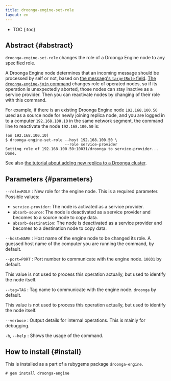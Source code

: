 ```yaml
---
title: droonga-engine-set-role
layout: en
---
```


* TOC
{:toc}

## Abstract {#abstract}

`droonga-engine-set-role` changes the role of a Droonga Engine node to any specified role.

A Droonga Engine node determines that an incoming message should be processed by self or not, based on [the messaeg's `targetRole` field](../../message/#request-targetRole).
[The `droonga-engine-join` command](../droonga-engine-join/) changes role of operated nodes, so if its operation is unexpectedly aborted, those nodes can stay inactive as a service provider.
Then you can reactivate nodes by changing of their role with this command.

For example, if there is an existing Droonga Engine node `192.168.100.50` used as a source node for newly joining replica node, and you are logged in to a computer `192.168.100.10` in the same network segment, the command line to reactivate the node `192.168.100.50` is:

~~~
(on 192.168.100.10)
$ droonga-engine-set-role --host 192.168.100.50 \
                          --role service-provider
Setting role of 192.168.100.50:10031/droonga to service-provider...
Done.
~~~

See also [the tutorial about adding new replica to a Droonga cluster](/tutorial/add-replica/).


## Parameters {#parameters}

`--role=ROLE`
: New role for the engine node.
  This is a required parameter.
  Possible values:
  
  * `service-provider`:
    The node is activated as a service provider.
  * `absorb-source`:
    The node is deactivated as a service provider and becomes to a source node to copy data.
  * `absorb-destination`:
    The node is deactivated as a service provider and becomes to a destination node to copy data.

`--host=NAME`
: Host name of the engine node to be changed its role.
  A guessed host name of the computer you are running the command, by default.

`--port=PORT`
: Port number to communicate with the engine node.
  `10031` by default.
  
  This value is not used to process this operation actually, but used to identify the node itself.

`--tag=TAG`
: Tag name to communicate with the engine node.
  `droonga` by default.
  
  This value is not used to process this operation actually, but used to identify the node itself.

`--verbose`
: Output details for internal operations.
  This is mainly for debugging.

`-h`, `--help`
: Shows the usage of the command.


## How to install {#install}

This is installed as a part of a rubygems package `droonga-engine`.

~~~
# gem install droonga-engine
~~~

